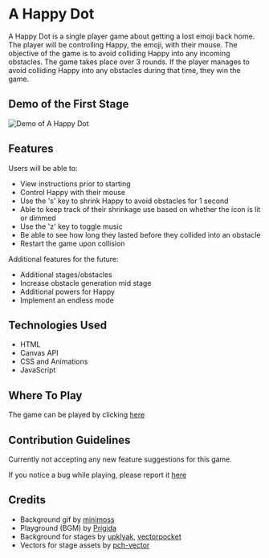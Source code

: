 # A Happy Dot

A Happy Dot is a single player game about getting a lost emoji back home. The player will be controlling Happy, the emoji, with their mouse. The objective of the game is to avoid colliding Happy into any incoming obstacles. The game takes place over 3 rounds. If the player manages to avoid colliding Happy into any obstacles during that time, they win the game.

## Demo of the First Stage

![Demo of A Happy Dot](/A_Happy_Dot/images/Demo.gif)

## Features

Users will be able to:

- View instructions prior to starting
- Control Happy with their mouse
- Use the 's' key to shrink Happy to avoid obstacles for 1 second
- Able to keep track of their shrinkage use based on whether the icon is lit or dimmed
- Use the 'z' key to toggle music
- Be able to see how long they lasted before they collided into an obstacle
- Restart the game upon collision

Additional features for the future:

- Additional stages/obstacles
- Increase obstacle generation mid stage
- Additional powers for Happy
- Implement an endless mode

## Technologies Used

- HTML
- Canvas API
- CSS and Animations
- JavaScript

## Where To Play

The game can be played by clicking [here](https://yaosaur.github.io/A_Happy_Dot/)

## Contribution Guidelines

Currently not accepting any new feature suggestions for this game.

If you notice a bug while playing, please report it [here](https://github.com/Yaosaur/yaosaur.github.io/issues)

## Credits

- Background gif by [minimoss](https://www.deviantart.com/minimoss)
- Playground (BGM) by [Prigida](https://uppbeat.io/track/prigida/playground)
- Background for stages by [upklyak](https://www.freepik.com/author/upklyak), [vectorpocket](https://www.freepik.com/author/vectorpocket)
- Vectors for stage assets by [pch-vector](https://www.freepik.com/author/pch-vector)
